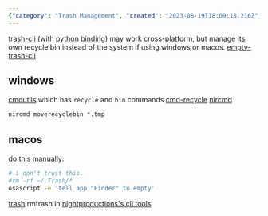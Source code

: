 ```yaml
---
{"category": "Trash Management", "created": "2023-08-19T18:09:18.216Z", "date": "2023-08-19 18:09:18", "description": "Learn how to empty the trash on MacOS using a terminal and discover an alternative cross-platform CLI tool called 'trash-cli' for managing your personal recycle bin. Additionally, explore other related tools such as cmdutils, cmd-recycle, and nircmd for Windows.", "modified": "2023-08-20T01:47:06.484Z", "tags": ["macos", "terminal", "trash", "cli", "trash-cli", "cmdutils", "cmd-recycle"], "title": "recycle bin, trash can cli alternative"}
---
```

[trash-cli](https://github.com/sindresorhus/trash) (with [python binding](https://github.com/sindresorhus/trash-cli)) may work cross-platform, but manage its own recycle bin instead of the system if using windows or macos.
[empty-trash-cli](https://github.com/sindresorhus/empty-trash-cli)
## windows
[cmdutils](http://www.maddogsw.com/cmdutils/) which has `recycle` and `bin` commands
[cmd-recycle](https://github.com/kizzx2/cmd-recycle/)
[nircmd](http://www.nirsoft.net/utils/nircmd.html)
```cmd
nircmd moverecyclebin *.tmp
```
## macos
do this manually:
```bash
# i don't trust this.
#rm -rf ~/.Trash/*
osascript -e 'tell app "Finder" to empty'
```
[trash](https://hasseg.org/trash/)
rmtrash in [nightproductions's cli tools](http://www.nightproductions.net/cli.htm)